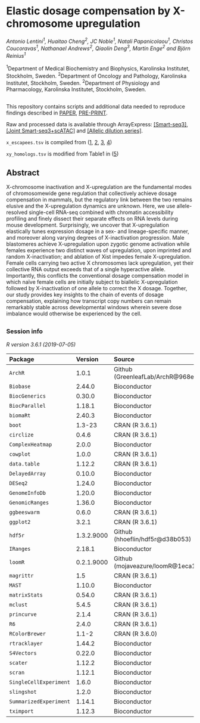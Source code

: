# Elastic dosage compensation by X-chromosome upregulation
*Antonio Lentini<sup>1</sup>, Huaitao Cheng<sup>2</sup>, JC Noble<sup>1</sup>, Natali Papanicolaou<sup>1</sup>, Christos Coucoravas<sup>1</sup>, Nathanael Andrews<sup>2</sup>, Qiaolin Deng<sup>3</sup>, Martin Enge<sup>2</sup> and Björn Reinius<sup>1</sup>*

<sup>1</sup>Department of Medical Biochemistry and Biophysics, Karolinska Institutet, Stockholm, Sweden.
<sup>2</sup>Department of Oncology and Pathology, Karolinska Institutet, Stockholm, Sweden.
<sup>2</sup>Department of Physiology and Pharmacology, Karolinska Institutet, Stockholm, Sweden.
##

This repository contains scripts and additional data needed to reproduce findings described in [PAPER](https://doi.org/10.1038/s41467-022-29414-1), [PRE-PRINT](https://www.biorxiv.org/content/10.1101/2021.07.14.452323v1).

Raw and processed data is available through ArrayExpress: [[Smart-seq3]](https://www.ebi.ac.uk/arrayexpress/experiments/E-MTAB-9324/), [[Joint Smart-seq3+scATAC]](https://www.ebi.ac.uk/arrayexpress/experiments/E-MTAB-10714/) and [[Allelic dilution series]](https://www.ebi.ac.uk/arrayexpress/experiments/E-MTAB-10709/).

``x_escapees.tsv`` is compiled from ([1](https://dx.doi.org/10.1038/ng.3678), [2](https://dx.doi.org/10.1101/gr.103200.109), [3](https://dx.doi.org/10.1038/nsmb.3365), [4](https://dx.doi.org/10.1186/1471-2164-11-614))

``xy_homologs.tsv`` is modified from Table1 in ([5](https://dx.doi.org/doi:10.1016/j.cell.2014.09.052)) 

## Abstract
X-chromosome inactivation and X-upregulation are the fundamental modes of chromosomewide
gene regulation that collectively achieve dosage compensation in mammals, but the
regulatory link between the two remains elusive and the X-upregulation dynamics are
unknown. Here, we use allele-resolved single-cell RNA-seq combined with chromatin
accessibility profiling and finely dissect their separate effects on RNA levels during mouse
development. Surprisingly, we uncover that X-upregulation elastically tunes expression
dosage in a sex- and lineage-specific manner, and moreover along varying degrees of
X-inactivation progression. Male blastomeres achieve X-upregulation upon zygotic genome
activation while females experience two distinct waves of upregulation, upon imprinted and
random X-inactivation; and ablation of Xist impedes female X-upregulation. Female cells
carrying two active X chromosomes lack upregulation, yet their collective RNA output
exceeds that of a single hyperactive allele. Importantly, this conflicts the conventional dosage
compensation model in which naïve female cells are initially subject to biallelic
X-upregulation followed by X-inactivation of one allele to correct the X dosage. Together, our
study provides key insights to the chain of events of dosage compensation, explaining how
transcript copy numbers can remain remarkably stable across developmental windows
wherein severe dose imbalance would otherwise be experienced by the cell.
##

### Session info
*R version 3.6.1 (2019-07-05)*

| Package | Version | Source |
| :------ | :------ | :----- |
| `ArchR` | 1.0.1 | Github (GreenleafLab/ArchR@968e442) |
| `Biobase` | 2.44.0 | Bioconductor |
| `BiocGenerics` | 0.30.0 | Bioconductor |
| `BiocParallel` | 1.18.1 | Bioconductor |
| `biomaRt` | 2.40.3 | Bioconductor |
| `boot` | 1.3-23 | CRAN (R 3.6.1) |
| `circlize` | 0.4.6 | CRAN (R 3.6.1) |
| `ComplexHeatmap` | 2.0.0 | Bioconductor |
| `cowplot` | 1.0.0 | CRAN (R 3.6.1) |
| `data.table` | 1.12.2 | CRAN (R 3.6.1) |
| `DelayedArray` | 0.10.0 | Bioconductor |
| `DESeq2` | 1.24.0 | Bioconductor |
| `GenomeInfoDb` | 1.20.0 | Bioconductor |
| `GenomicRanges` | 1.36.0 | Bioconductor |
| `ggbeeswarm` | 0.6.0 | CRAN (R 3.6.1) |
| `ggplot2` | 3.2.1 | CRAN (R 3.6.1) |
| `hdf5r` | 1.3.2.9000 | Github (hhoeflin/hdf5r@d38b053) |
| `IRanges` | 2.18.1 | Bioconductor |
| `loomR` | 0.2.1.9000 | Github (mojaveazure/loomR@1eca16a) |
| `magrittr` | 1.5 | CRAN (R 3.6.1) |
| `MAST` | 1.10.0 | Bioconductor |
| `matrixStats` | 0.54.0 | CRAN (R 3.6.1) |
| `mclust` | 5.4.5 | CRAN (R 3.6.1) |
| `princurve` | 2.1.4 | CRAN (R 3.6.1) |
| `R6` | 2.4.0 | CRAN (R 3.6.1) |
| `RColorBrewer` | 1.1-2 | CRAN (R 3.6.0) |
| `rtracklayer` | 1.44.2 | Bioconductor |
| `S4Vectors` | 0.22.0 | Bioconductor |
| `scater` | 1.12.2 | Bioconductor |
| `scran` | 1.12.1 | Bioconductor |
| `SingleCellExperiment` | 1.6.0 | Bioconductor |
| `slingshot` | 1.2.0 | Bioconductor |
| `SummarizedExperiment` | 1.14.1 |  Bioconductor |
| `tximport` | 1.12.3 | Bioconductor |

